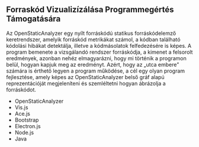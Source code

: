 ## Forraskód Vizualizízálása Programmegértés Támogatására

Az OpenStaticAnalyzer egy nyílt forráskódú statikus forráskódelemző keretrendszer, amelyik forráskód metrikákat számol, a kódban található kódolási hibákat detektálja, illetve a kódmásolatok felfedezésére is képes. A program bemenete a vizsgálandó rendszer forráskódja, a kimenet a felsorolt eredmények, azonban nehéz elmagyarázni, hogy mi történik a programon belül, hogyan kapjuk meg az eredményt. Azért, hogy az „utca embere” számára is érthető legyen a program működése, a cél egy olyan program fejlesztése, amely képes az OpenStaticAnalyzer belső gráf alapú reprezentációját megjeleníteni és szemléltetni hogyan ábrázolja a forráskódot.

- OpenStaticAnalyzer
- Vis.js
- Ace.js
- Bootstrap
- Electron.js
- Node.js
- Java
  

